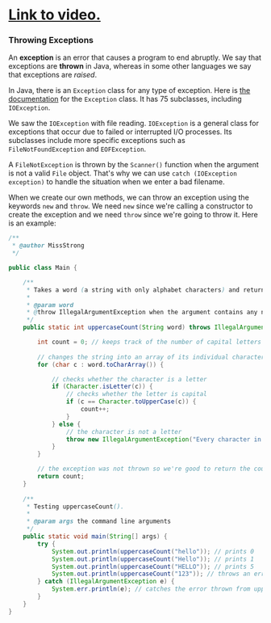# [Link to video.](https://www.youtube.com/watch?v=Qx0h47AMsqg&list=PLVD25niNi0BlrBcSEHETFCRRZspWLdrTg)

### Throwing Exceptions

An **exception** is an error that causes a program to end abruptly. We say that exceptions are **thrown** in Java, whereas in some other languages we say that exceptions are *raised*.

In Java, there is an `Exception` class for any type of exception. Here is [the documentation](https://docs.oracle.com/javase/8/docs/api/index.html?java/lang/Exception.html) for the `Exception` class. It has 75 subclasses, including `IOException`.

We saw the `IOException` with file reading. `IOException` is a general class for exceptions that occur due to failed or interrupted I/O processes. Its subclasses include more specific exceptions such as `FileNotFoundException` and `EOFException`.

A `FileNotException` is thrown by the `Scanner()` function when the argument is not a valid `File` object. That's why we can use `catch (IOException exception)` to handle the situation when we enter a bad filename.

When we create our own methods, we can throw an exception using the keywords `new` and `throw`. We need `new` since we're calling a constructor to create the exception and we need `throw` since we're going to throw it. Here is an example:

```java
/**
 * @author MissStrong
 */

public class Main {

    /**
     * Takes a word (a string with only alphabet characters) and returns the number of capital letters in it.
     *
     * @param word
     * @throw IllegalArgumentException when the argument contains any non-alphabet characters
     */
    public static int uppercaseCount(String word) throws IllegalArgumentException {

        int count = 0; // keeps track of the number of capital letters seen so far
    
        // changes the string into an array of its individual characters and loops through them
        for (char c : word.toCharArray()) {

            // checks whether the character is a letter
            if (Character.isLetter(c)) {
                // checks whether the letter is capital
                if (c == Character.toUpperCase(c)) {
                    count++;
                }
            } else {
                // the character is not a letter
                throw new IllegalArgumentException("Every character in the word must be an alphabet charcacter.");
            }
        }

        // the exception was not thrown so we're good to return the count
        return count;
    }
  
    /**
     * Testing uppercaseCount().
     *
     * @param args the command line arguments
     */
    public static void main(String[] args) {
        try {
            System.out.println(uppercaseCount("hello")); // prints 0
            System.out.println(uppercaseCount("Hello")); // prints 1
            System.out.println(uppercaseCount("HELLO")); // prints 5
            System.out.println(uppercaseCount("123")); // throws an error
        } catch (IllegalArgumentException e) {
            System.err.println(e); // catches the error thrown from uppercaseCount("123")
        }
    } 
} 
```
